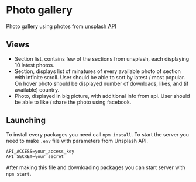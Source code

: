# Photo gallery

Photo gallery using photos from [unsplash API](https://unsplash.com/developers)

## Views

- Section list, contains few of the sections from unsplash, each displaying 10 latest photos.
- Section, displays list of minatures of every available photo of section with infinite scroll. User should be able to sort by latest / most popular. On hover photo should be displayed number of downloads, likes, and (if available) country.
- Photo, displayed in big picture, with additional info from api. User should be able to like / share the photo using facebook.

## Launching

To install every packages you need call `npm install`.
To start the server you need to make `.env` file with parameters from Unsplash API.

```env
API_ACCESS=your_access_key
API_SECRET=your_secret
```

After making this file and downloading packages you can start server with `npm start`.